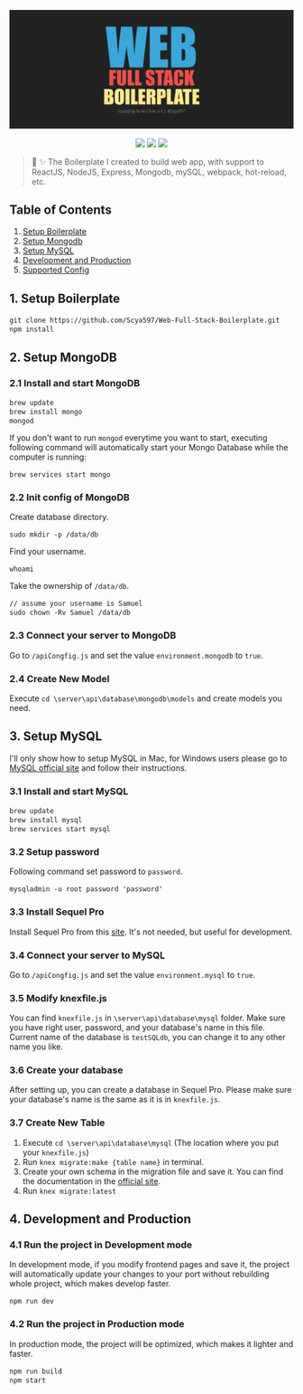 ![logo](https://github.com/Scya597/MERN-Boilerplate/blob/master/assets/images/boilerplate-logo.png)

<p align=center>
<a target="_blank" href="http://nodejs.org/download/" title="Node version"><img src="https://img.shields.io/badge/node.js-%3E=_6.0-green.svg"></a>
<a target="_blank" href="http://makeapullrequest.com" title="PRs Welcome"><img src="https://img.shields.io/badge/PRs-welcome-brightgreen.svg"></a>
<a target="_blank" href="https://opensource.org/licenses/MIT" title="License: MIT"><img src="https://img.shields.io/badge/License-MIT-blue.svg"></a>
</p>  


> 🎉 ✨ The Boilerplate I created to build web app, with support to ReactJS, NodeJS, Express, Mongodb, mySQL, webpack, hot-reload, etc.

## Table of Contents  
1. [Setup Boilerplate](#1-setup-boilerplate)
2. [Setup Mongodb](#2-setup-mongodb)
3. [Setup MySQL](#3-setup-mysql)
4. [Development and Production](#4-development-and-production)
5. [Supported Config](#5-supported-config)

## 1. Setup Boilerplate
```
git clone https://github.com/Scya597/Web-Full-Stack-Boilerplate.git
npm install
```

## 2. Setup MongoDB

### 2.1 Install and start MongoDB

```
brew update
brew install mongo
mongod
```

If you don't want to run `mongod` everytime you want to start, executing following command will automatically start your Mongo Database while the computer is running:

```
brew services start mongo
```


### 2.2 Init config of MongoDB

Create database directory.

```
sudo mkdir -p /data/db
```

Find your username.

```
whoami
```

Take the ownership of `/data/db`.

```
// assume your username is Samuel
sudo chown -Rv Samuel /data/db
```

### 2.3 Connect your server to MongoDB

Go to `/apiCongfig.js` and set the value `environment.mongodb` to `true`. 

### 2.4 Create New Model

Execute `cd \server\api\database\mongodb\models` and create models you need.


## 3. Setup MySQL

I'll only show how to setup MySQL in Mac, for Windows users please go to [MySQL official site](https://dev.mysql.com/downloads/windows/installer/5.7.html) and follow their instructions.  

### 3.1 Install and start MySQL

```
brew update
brew install mysql
brew services start mysql
```

### 3.2 Setup password

Following command set password to `password`.

```
mysqladmin -u root password 'password'
```

### 3.3 Install Sequel Pro

Install Sequel Pro from this [site](https://www.sequelpro.com/). It's not needed, but useful for development.

### 3.4 Connect your server to MySQL

Go to `/apiCongfig.js` and set the value `environment.mysql` to `true`.


### 3.5 Modify knexfile.js

You can find `knexfile.js` in `\server\api\database\mysql` folder. Make sure you have right user, password, and your database's name in this file. Current name of the database is `testSQLdb`, you can change it to any other name you like.

### 3.6 Create your database

After setting up, you can create a database in Sequel Pro. Please make sure  your database's name is the same as it is in `knexfile.js`.

### 3.7 Create New Table

1. Execute `cd \server\api\database\mysql` (The location where you put your `knexfile.js`)
2. Run `knex migrate:make {table name}` in terminal.
2. Create your own schema in the migration file and save it. You can find the documentation in the [official site](http://knexjs.org/).
3. Run `knex migrate:latest`


## 4. Development and Production

### 4.1 Run the project in Development mode

In development mode, if you modify frontend pages and save it, the project will automatically update your changes to your port without rebuilding whole project, which makes develop faster.

```
npm run dev
```

### 4.2 Run the project in Production mode

In production mode, the project will be optimized, which makes it lighter and faster.

```
npm run build
npm start
```